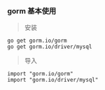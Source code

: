 
### gorm 基本使用

> 安装
```
go get gorm.io/gorm
go get gorm.io/driver/mysql
```

> 导入
```
import "gorm.io/gorm"
import "gorm.io/driver/mysql"
```
